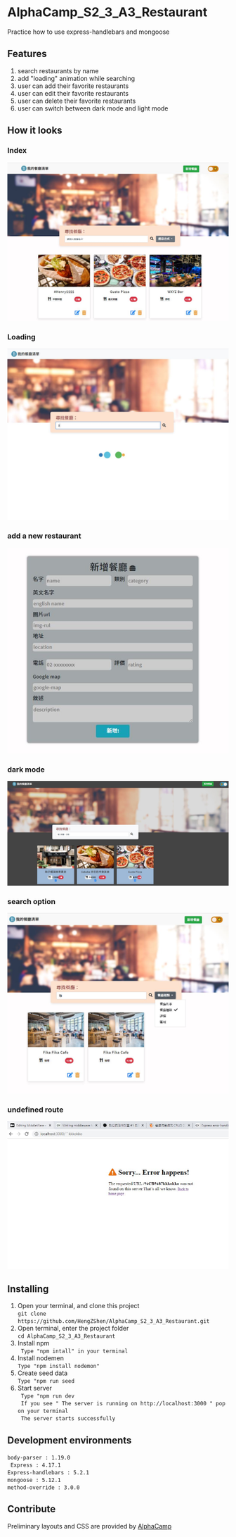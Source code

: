 # AlphaCamp_S2_3_A3_Restaurant
 Practice how to use express-handlebars and mongoose 
 
 
 ## Features
 1. search restaurants by name
 2. add "loading" animation while searching
 3. user can add their favorite restaurants
 4. user can edit their favorite restaurants
 5. user can delete their favorite restaurants
 6. user can switch between dark mode and light mode
 

 ## How it looks
 
 ### Index
 ![screenshot](/public/Img/new_Layout.JPG)
 ### Loading
 ![screenshot](/public/Img/Loading.JPG)
 ### add a new restaurant
 ![screenshot](/public/Img/form.JPG)
 ### dark mode
 ![screenshot](/public/Img/darkMode.JPG)
 ### search option
 ![screenshot](/public/Img/searchByOption.JPG)
 ### undefined route
 ![screenshot](/public/Img/UndefinedRoute.JPG)
 

 ## Installing
 1. Open your terminal, and clone this project <br>
 `git clone https://github.com/HengZShen/AlphaCamp_S2_3_A3_Restaurant.git `
 2. Open terminal, enter the project folder  <br>
 `cd AlphaCamp_S2_3_A3_Restaurant`
 3. Install npm  <br>
 ` Type "npm intall" in your terminal`
 4. Install nodemen  <br>
 ` Type "npm install nodemon" `
 5. Create seed data <br>
 ` Type "npm run seed `
 6. Start server  <br>
 ` Type "npm run dev`  <br>
  ` If you see " The server is running on http://localhost:3000 " pop on your terminal`  <br>
  ` The server starts successfully`

## Development environments
  `body-parser : 1.19.0` <br>
  ` Express : 4.17.1` <br>
  `Express-handlebars : 5.2.1` <br>
  `mongoose : 5.12.1` <br>
  `method-override : 3.0.0`

  ## Contribute
  Preliminary layouts and CSS are provided by [AlphaCamp](https://tw.alphacamp.co/)